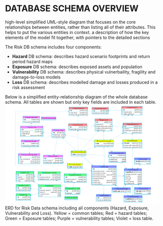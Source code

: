 # DATABASE SCHEMA OVERVIEW

high-level simplified UML-style diagram that focuses on the core relationships between entities, rather than listing all of their attributes. This helps to put the various entities in context. 
a description of how the key elements of the model fit together, with pointers to the detailed sections




The Risk DB schema includes four components:

- **Hazard** DB schema: describes hazard scenario footprints and return period hazard maps 
- **Exposure** DB schema: describes exposed assets and population
- **Vulnerability** DB schema: describes physical vulnerbaility, fragility and damage-to-loss models
- **Loss** DB schema: describes modelled damage and losses produced in a risk assessment

Below is a simplified entity-relationship diagram of the whole database schema. All tables are shown but only key fields are included in each table.
![Screenshot](img/all.png)
ERD for Risk Data schema including all components (Hazard, Exposure, Vulnerability and Loss). Yellow = common tables; Red = hazard tables; Green = Exposure tables; Purple = vulnerability tables; Violet = loss table.